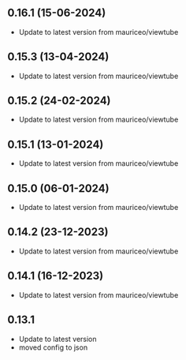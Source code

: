 
## 0.16.1 (15-06-2024)
- Update to latest version from mauriceo/viewtube

## 0.15.3 (13-04-2024)
- Update to latest version from mauriceo/viewtube

## 0.15.2 (24-02-2024)
- Update to latest version from mauriceo/viewtube

## 0.15.1 (13-01-2024)
- Update to latest version from mauriceo/viewtube

## 0.15.0 (06-01-2024)
- Update to latest version from mauriceo/viewtube

## 0.14.2 (23-12-2023)
- Update to latest version from mauriceo/viewtube

## 0.14.1 (16-12-2023)
- Update to latest version from mauriceo/viewtube
## 0.13.1
- Update to latest version
- moved config to json
